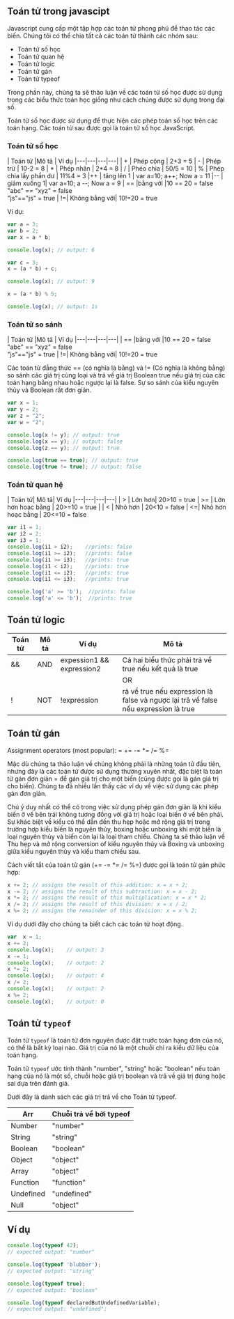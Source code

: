 ## Toán tử trong javascipt

Javascript cung cấp một tập hợp các toán tử phong phú để thao tác các biến. Chúng tôi có thể chia tất cả các toán tử thành các nhóm sau:

- Toán tử số học
- Toán tử quan hệ
- Toán tử logic
- Toán tử gán
- Toán tử typeof

Trong phần này, chúng ta sẽ thảo luận về các toán tử số học được sử dụng trong các biểu thức toán học giống như cách chúng được sử dụng trong đại số.

Toán tử số học được sử dụng để thực hiện các phép toán số học trên các toán hạng. Các toán tử sau được gọi là toán tử số học JavaScript.

### Toán tử số học

| Toán tử |Mô tả | Ví dụ
|---|---|---|---|
| + | Phép cộng | 2+3 = 5
| - | Phép trừ  | 10-2 = 8
| * | Phép nhân | 2*4 = 8
| / | Phéo chia | 50/5 = 10
| % | Phép chia lấy phần dư | 11%4 = 3
|++ | tăng lên 1 | var a=10; a++; Now a = 11
|-- | giảm xuống 1| var a=10; a --; Now a = 9
| == |bằng với |10 == 20 = false <br/> "abc" == "xyz" = false <br/> "js"=="js" = true
| !=| Không bằng với| 10!=20 = true

Ví dụ:

```js
var a = 3;
var b = 2;
var x = a * b;

console.log(x); // output: 6

var c = 3;
x = (a * b) + c;

console.log(x); // output: 9

x = (a * b) % 5;

console.log(x); // output: 1s
```

### Toán tử so sánh

| Toán tử |Mô tả | Ví dụ
|---|---|---|---|
| == |bằng với |10 == 20 = false <br/> "abc" == "xyz" = false <br/> "js"=="js" = true
| !=| Không bằng với| 10!=20 = true

Các toán tử đẳng thức == (có nghĩa là bằng) và != (Có nghĩa là không bằng) so sánh các giá trị cùng loại và trả về giá trị Boolean true nếu giá trị của các toán hạng bằng nhau hoặc ngược lại là false. Sự so sánh của kiểu nguyên thủy  và Boolean rất đơn giản.

```js
var x = 1;
var y = 2;
var z = "2";
var w = "2";

console.log(x != y); // output: true
console.log(x == y); // output: false
console.log(z == y); // output: true

console.log(true == true); // output: true
console.log(true != true); // output: false
```

### Toán tử quan hệ

| Toán tử| Mô tả| Ví dụ
|---|---|---|---|
| > | Lớn hơn| 20>10 = true
| >= | Lớn hơn hoạc bằng | 20>=10 = true |
| < | Nhỏ hơn | 20<10 = false
| <=| Nhỏ hơn hoạc bằng | 20<=10 = false

```js
var i1 = 1;
var i2 = 2;
var i3 = 1;
console.log(i1 > i2);    //prints: false
console.log(i1 >= i2);   //prints: false
console.log(i1 >= i3);   //prints: true
console.log(i1 < i2);    //prints: true
console.log(i1 <= i2);   //prints: true
console.log(i1 <= i3);   //prints: true

console.log('a' >= 'b');  //prints: false
console.log('a' <= 'b');  //prints: true
```

## Toán tử logic

| Toán tử| Mô tả| Ví dụ | Mô tả
|---|---|---|---|
| && | AND |expession1 && expression2 | Cả hai biểu thức phải trả về true nếu kết quả là true
| || | OR | Lexpession1 || expression2 | Một trong các biểu thức phải trả về true nếu kết quả sẽ đúng
| !	 | NOT | !expression | rả về true nếu expression là false và ngược lại trả về false nếu expression là true	

## Toán tử gán

Assignment operators (most popular):  =   +=  -=   *=   /=   %=

Mặc dù chúng ta thảo luận về chúng không phải là những toán tử đầu tiên, nhưng đây là các toán tử được sử dụng thường xuyên nhất, đặc biệt là toán tử gán đơn giản = để gán giá trị cho một biến (cũng được gọi là gán giá trị cho biến). Chúng ta đã nhiều lần thấy các ví dụ về việc sử dụng các phép gán đơn giản. 

Chú ý duy nhất có thể có trong việc sử dụng phép gán đơn giản là khi kiểu biến ở vế bên trái không tương đồng với giá trị hoặc loại biến ở  vế bên phải. Sự khác biệt về kiểu có thể dẫn đến thu hẹp hoặc mở rộng giá trị trong trường hợp kiểu biến là nguyên thủy, boxing hoặc unboxing khi một biến là loại nguyên thủy và biến còn lại là loại tham chiếu. Chúng ta sẽ thảo luận về Thu hẹp và mở rộng conversion of kiểu nguyên thủy và Boxing và unboxing giữa kiểu nguyên thủy và kiểu tham chiếu sau.  

Cách viết tắt của toán tử gán (+= -= *= /= %=) được gọi là toán tử gán phức hợp:

```js
x += 2; // assigns the result of this addition: x = x + 2;
x -= 2; // assigns the result of this subtraction: x = x - 2;
x *= 2; // assigns the result of this multiplication: x = x * 2;
x /= 2; // assigns the result of this division: x = x / 2;
x %= 2; // assigns the remainder of this division: x = x % 2;
```

Ví dụ dưới đây cho chúng ta biết cách các toán tử hoạt động. 

```js
var  x = 1;
x += 2;
console.log(x);    // output: 3
x -= 1;
console.log(x);    // output: 2
x *= 2;
console.log(x);    // output: 4
x /= 2;
console.log(x);    // output: 2
x %= 2;
console.log(x);    // output: 0
```

## Toán tử `typeof`

Toán tử `typeof` là toán tử đơn nguyên được đặt trước toán hạng đơn của nó, có thể là bất kỳ loại nào. Giá trị của nó là một chuỗi chỉ ra kiểu dữ liệu của toán hạng.

Toán tử `typeof` ước tính thành "number", "string" hoặc "boolean" nếu toán hạng của nó là một số, chuỗi hoặc giá trị boolean và trả về giá trị đúng hoặc sai dựa trên đánh giá.

Dưới đây là danh sách các giá trị trả về cho Toán tử typeof.

|Arr |Chuỗi trả về bởi typeof
|---|---|
|Number |"number"|
|String|"string"
|Boolean|"boolean"
|Object|"object"
|Array|"object"
|Function|"function"
|Undefined|"undefined"
|Null|"object"

## Ví dụ 

```js
console.log(typeof 42);
// expected output: "number"

console.log(typeof 'blubber');
// expected output: "string"

console.log(typeof true);
// expected output: "boolean"

console.log(typeof declaredButUndefinedVariable);
// expected output: "undefined";
```